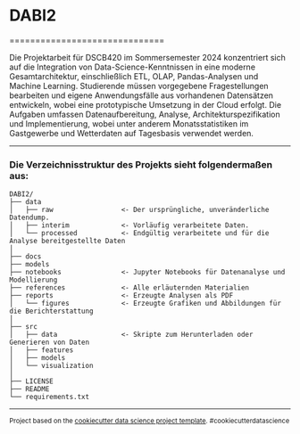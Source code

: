# DABI2
==============================

Die Projektarbeit für DSCB420 im Sommersemester 2024 konzentriert sich auf die Integration von Data-Science-Kenntnissen in eine moderne Gesamtarchitektur, einschließlich ETL, OLAP, Pandas-Analysen und Machine Learning. Studierende müssen vorgegebene Fragestellungen bearbeiten und eigene Anwendungsfälle aus vorhandenen Datensätzen entwickeln, wobei eine prototypische Umsetzung in der Cloud erfolgt. Die Aufgaben umfassen Datenaufbereitung, Analyse, Architekturspezifikation und Implementierung, wobei unter anderem Monatsstatistiken im Gastgewerbe und Wetterdaten auf Tagesbasis verwendet werden.

------------

### Die Verzeichnisstruktur des Projekts sieht folgendermaßen aus:

```
DABI2/
├── data
│   ├── raw                 <- Der ursprüngliche, unveränderliche Datendump.
│   ├── interim             <- Vorläufig verarbeitete Daten.
│   └── processed           <- Endgültig verarbeitete und für die Analyse bereitgestellte Daten
│
├── docs
├── models
├── notebooks               <- Jupyter Notebooks für Datenanalyse und Modellierung
├── references              <- Alle erläuternden Materialien
├── reports                 <- Erzeugte Analysen als PDF
│   └── figures             <- Erzeugte Grafiken und Abbildungen für die Berichterstattung
│
├── src
│   ├── data                <- Skripte zum Herunterladen oder Generieren von Daten
│   ├── features
│   ├── models
│   └── visualization
│
├── LICENSE
├── README
└── requirements.txt
```

--------

<p><small>Project based on the <a target="_blank" href="https://drivendata.github.io/cookiecutter-data-science/">cookiecutter data science project template</a>. #cookiecutterdatascience</small></p>

